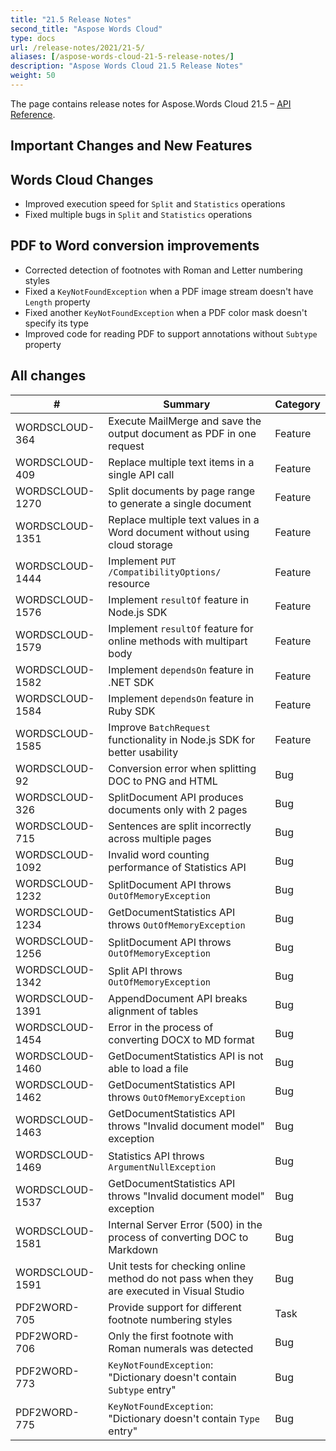 ```yaml
---
title: "21.5 Release Notes"
second_title: "Aspose Words Cloud"
type: docs
url: /release-notes/2021/21-5/
aliases: [/aspose-words-cloud-21-5-release-notes/]
description: "Aspose Words Cloud 21.5 Release Notes"
weight: 50
---
```


The page contains release notes for Aspose.Words Cloud 21.5 – [API Reference](https://apireference.aspose.cloud/words/).

## Important Changes and New Features

## Words Cloud Changes

- Improved execution speed for `Split` and `Statistics` operations
- Fixed multiple bugs in `Split` and `Statistics` operations

## PDF to Word conversion improvements

- Corrected detection of footnotes with Roman and Letter numbering styles
- Fixed a `KeyNotFoundException` when a PDF image stream doesn't have `Length` property
- Fixed another `KeyNotFoundException` when a PDF color mask doesn't specify its type
- Improved code for reading PDF to support annotations without `Subtype` property

## All changes

| #               | Summary                                                                                       | Category    |
|-----------------|-----------------------------------------------------------------------------------------------|-------------|
| WORDSCLOUD-364  | Execute MailMerge and save the output document as PDF in one request                          | Feature     |
| WORDSCLOUD-409  | Replace multiple text items in a single API call                                              | Feature     |
| WORDSCLOUD-1270 | Split documents by page range to generate a single document                                   | Feature     |
| WORDSCLOUD-1351 | Replace multiple text values in a Word document without using cloud storage                   | Feature     |
| WORDSCLOUD-1444 | Implement `PUT /CompatibilityOptions/` resource                                               | Feature     |
| WORDSCLOUD-1576 | Implement `resultOf` feature in Node.js SDK                                                      | Feature     |
| WORDSCLOUD-1579 | Implement `resultOf` feature for online methods with multipart body                           | Feature     |
| WORDSCLOUD-1582 | Implement `dependsOn` feature in .NET SDK                                                     | Feature     |
| WORDSCLOUD-1584 | Implement `dependsOn` feature in Ruby SDK                                                     | Feature     |
| WORDSCLOUD-1585 | Improve `BatchRequest` functionality in Node.js SDK for better usability                         | Feature     |
| WORDSCLOUD-92   | Conversion error when splitting DOC to PNG and HTML                                           | Bug         |
| WORDSCLOUD-326  | SplitDocument API produces documents only with 2 pages                                        | Bug         |
| WORDSCLOUD-715  | Sentences are split incorrectly across multiple pages                                         | Bug         |
| WORDSCLOUD-1092 | Invalid word counting performance of Statistics API                                           | Bug         |
| WORDSCLOUD-1232 | SplitDocument API throws `OutOfMemoryException`                                               | Bug         |
| WORDSCLOUD-1234 | GetDocumentStatistics API throws `OutOfMemoryException`                                       | Bug         |
| WORDSCLOUD-1256 | SplitDocument API throws `OutOfMemoryException`                                               | Bug         |
| WORDSCLOUD-1342 | Split API throws `OutOfMemoryException`                                                       | Bug         |
| WORDSCLOUD-1391 | AppendDocument API breaks alignment of tables                                                 | Bug         |
| WORDSCLOUD-1454 | Error in the process of converting DOCX to MD format                                          | Bug         |
| WORDSCLOUD-1460 | GetDocumentStatistics API is not able to load a file                                          | Bug         |
| WORDSCLOUD-1462 | GetDocumentStatistics API throws `OutOfMemoryException`                                       | Bug         |
| WORDSCLOUD-1463 | GetDocumentStatistics API throws "Invalid document model" exception                           | Bug         |
| WORDSCLOUD-1469 | Statistics API throws `ArgumentNullException`                                                 | Bug         |
| WORDSCLOUD-1537 | GetDocumentStatistics API throws "Invalid document model" exception                           | Bug         |
| WORDSCLOUD-1581 | Internal Server Error (500) in the process of converting DOC to Markdown                      | Bug         |
| WORDSCLOUD-1591 | Unit tests for checking online method do not pass when they are executed in Visual Studio     | Bug         |
| PDF2WORD-705    | Provide support for different footnote numbering styles                                       | Task        |
| PDF2WORD-706    | Only the first footnote with Roman numerals was detected                                      | Bug         |
| PDF2WORD-773    | `KeyNotFoundException`: "Dictionary doesn't contain `Subtype` entry"                          | Bug         |
| PDF2WORD-775    | `KeyNotFoundException`: "Dictionary doesn't contain `Type` entry"                             | Bug         |

